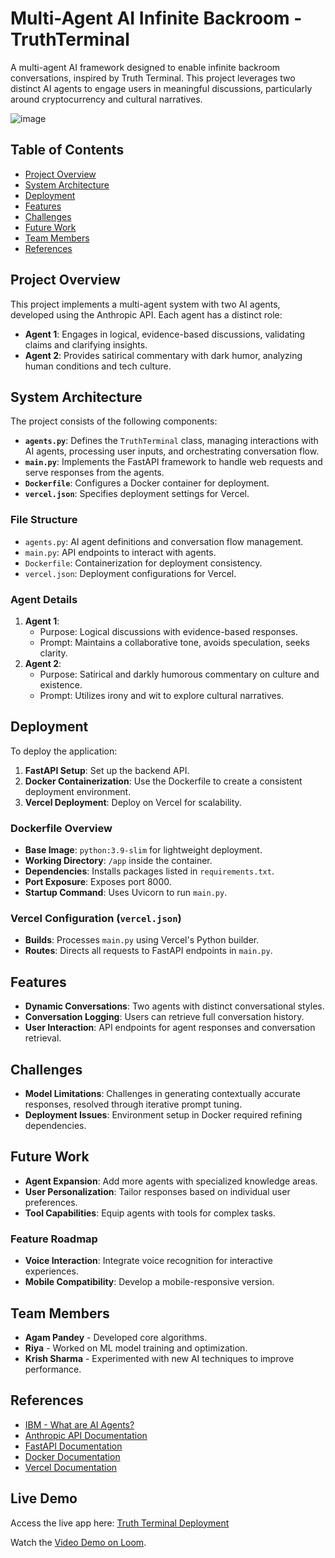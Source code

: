 # Multi-Agent AI Infinite Backroom - TruthTerminal

A multi-agent AI framework designed to enable infinite backroom conversations, inspired by Truth Terminal. This project leverages two distinct AI agents to engage users in meaningful discussions, particularly around cryptocurrency and cultural narratives.

![image](https://github.com/user-attachments/assets/97ddff14-501c-4639-afde-16a3e12791cc)


## Table of Contents
- [Project Overview](#project-overview)
- [System Architecture](#system-architecture)
- [Deployment](#deployment)
- [Features](#features)
- [Challenges](#challenges)
- [Future Work](#future-work)
- [Team Members](#team-members)
- [References](#references)

## Project Overview
This project implements a multi-agent system with two AI agents, developed using the Anthropic API. Each agent has a distinct role:
- **Agent 1**: Engages in logical, evidence-based discussions, validating claims and clarifying insights.
- **Agent 2**: Provides satirical commentary with dark humor, analyzing human conditions and tech culture.

## System Architecture
The project consists of the following components:

- **`agents.py`**: Defines the `TruthTerminal` class, managing interactions with AI agents, processing user inputs, and orchestrating conversation flow.
- **`main.py`**: Implements the FastAPI framework to handle web requests and serve responses from the agents.
- **`Dockerfile`**: Configures a Docker container for deployment.
- **`vercel.json`**: Specifies deployment settings for Vercel.

### File Structure
- `agents.py`: AI agent definitions and conversation flow management.
- `main.py`: API endpoints to interact with agents.
- `Dockerfile`: Containerization for deployment consistency.
- `vercel.json`: Deployment configurations for Vercel.

### Agent Details
1. **Agent 1**:
   - Purpose: Logical discussions with evidence-based responses.
   - Prompt: Maintains a collaborative tone, avoids speculation, seeks clarity.
2. **Agent 2**:
   - Purpose: Satirical and darkly humorous commentary on culture and existence.
   - Prompt: Utilizes irony and wit to explore cultural narratives.

## Deployment
To deploy the application:
1. **FastAPI Setup**: Set up the backend API.
2. **Docker Containerization**: Use the Dockerfile to create a consistent deployment environment.
3. **Vercel Deployment**: Deploy on Vercel for scalability.

### Dockerfile Overview
- **Base Image**: `python:3.9-slim` for lightweight deployment.
- **Working Directory**: `/app` inside the container.
- **Dependencies**: Installs packages listed in `requirements.txt`.
- **Port Exposure**: Exposes port 8000.
- **Startup Command**: Uses Uvicorn to run `main.py`.

### Vercel Configuration (`vercel.json`)
- **Builds**: Processes `main.py` using Vercel's Python builder.
- **Routes**: Directs all requests to FastAPI endpoints in `main.py`.

## Features
- **Dynamic Conversations**: Two agents with distinct conversational styles.
- **Conversation Logging**: Users can retrieve full conversation history.
- **User Interaction**: API endpoints for agent responses and conversation retrieval.

## Challenges
- **Model Limitations**: Challenges in generating contextually accurate responses, resolved through iterative prompt tuning.
- **Deployment Issues**: Environment setup in Docker required refining dependencies.

## Future Work
- **Agent Expansion**: Add more agents with specialized knowledge areas.
- **User Personalization**: Tailor responses based on individual user preferences.
- **Tool Capabilities**: Equip agents with tools for complex tasks.

### Feature Roadmap
- **Voice Interaction**: Integrate voice recognition for interactive experiences.
- **Mobile Compatibility**: Develop a mobile-responsive version.

## Team Members
- **Agam Pandey** - Developed core algorithms.
- **Riya** - Worked on ML model training and optimization.
- **Krish Sharma** - Experimented with new AI techniques to improve performance.

## References
- [IBM - What are AI Agents?](https://www.ibm.com/think/topics/ai-agents)
- [Anthropic API Documentation](https://www.anthropic.com)
- [FastAPI Documentation](https://fastapi.tiangolo.com)
- [Docker Documentation](https://docs.docker.com)
- [Vercel Documentation](https://vercel.com/docs)

## Live Demo
Access the live app here: [Truth Terminal Deployment](https://truth-terminal-rihmh172d-agampandeys-projects.vercel.app/)

Watch the [Video Demo on Loom](https://www.loom.com/share/aae0cfa204364b17837a1739daa9e186?sid=17ae821f-d1c8-43ee-aa9c-40d03e754d8d).
